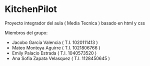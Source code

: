# KitchenPilot
Proyecto integrador del aula ( Media Tecnica ) basado en html y css

Miembros del grupo: 
- Jacobo García Valencia ( T.I. 1020111413 )
- Mateo Montoya Aguirre ( T.I. 1021806766 )
- Emily Palacio Estrada ( T.I. 1040573520 )
- Ana Sofia Zapata Velasquez ( T.I. 1128450645 )

